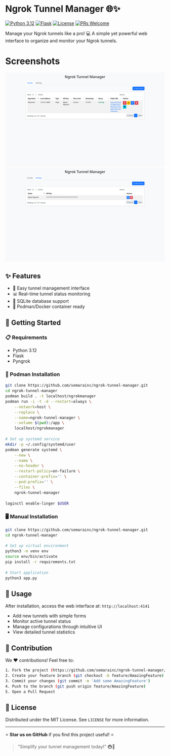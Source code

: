 # Ngrok Tunnel Manager 🌐✨

[![Python 3.12](https://img.shields.io/badge/python-3.12-blue.svg)](https://www.python.org/downloads/release/python-3120/)
[![Flask](https://img.shields.io/badge/Flask-2.0.x-green.svg)](https://flask.palletsprojects.com/)
[![License](https://img.shields.io/badge/license-MIT-orange.svg)](LICENSE)
[![PRs Welcome](https://img.shields.io/badge/PRs-welcome-brightgreen.svg)](CONTRIBUTING.md)

Manage your Ngrok tunnels like a pro! 💻 A simple yet powerful web interface to organize and monitor your Ngrok tunnels.

# Screenshots
![Tunnel_Management](screenshots/Tunnel_Management.png) 
![APIKey Management](screenshots/APIKey_Management.png) 

## ✨ Features
- 🚀 Easy tunnel management interface
- 📊 Real-time tunnel status monitoring
- 📁 SQLite database support
- 🐳 Podman/Docker container ready

## 🚀 Getting Started

### 📋 Requirements
- Python 3.12
- Flask
- Pyngrok

### 🐳 Podman Installation
```bash
git clone https://github.com/semarainc/ngrok-tunnel-manager.git
cd ngrok-tunnel-manager
podman build . -t localhost/ngrokmanager
podman run -i -t -d --restart=always \
    --network=host \
    --replace \
    --name=ngrok-tunnel-manager \
    --volume $(pwd):/app \
    localhost/ngrokmanager

# Set up systemd service
mkdir -p ~/.config/systemd/user
podman generate systemd \
    --new \
    --name \
    --no-header \
    --restart-policy=on-failure \
    --container-prefix='' \
    --pod-prefix='' \
    --files \
    ngrok-tunnel-manager

loginctl enable-linger $USER
```

### 🖥️ Manual Installation
```bash
git clone https://github.com/semarainc/ngrok-tunnel-manager.git
cd ngrok-tunnel-manager

# Set up virtual environment
python3 -m venv env
source env/bin/activate
pip install -r requirements.txt

# Start application
python3 app.py
```

## 📖 Usage
After installation, access the web interface at:
`http://localhost:4141`

- Add new tunnels with simple forms
- Monitor active tunnel status
- Manage configurations through intuitive UI
- View detailed tunnel statistics

## 🤝 Contribution
We ❤️ contributions! Feel free to:
```bash
1. Fork the project (https://github.com/semarainc/ngrok-tunnel-manager/fork)
2. Create your feature branch (git checkout -b feature/AmazingFeature)
3. Commit your changes (git commit -m 'Add some AmazingFeature')
4. Push to the branch (git push origin feature/AmazingFeature)
5. Open a Pull Request
```

## 📜 License
Distributed under the MIT License. See `LICENSE` for more information.

---

⭐ **Star us on GitHub** if you find this project useful! ⭐

> "Simplify your tunnel management today!" 🚇💨
